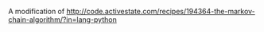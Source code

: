 A modification of http://code.activestate.com/recipes/194364-the-markov-chain-algorithm/?in=lang-python